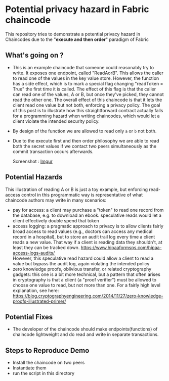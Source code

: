 # Potential privacy hazard in Fabric chaincode
This repository tries to demonstrate a potential privacy hazard in Chaincodes due to the "**execute and then order**" paradigm of Fabric

## What's going on ?
* This is an example chaincode that someone could reasonably try to write. It exposes one endpoint, called "ReadAorB". 
This allows the caller to read one of the values in the key value store. However, the function has a side effect, which is to mark a special flag changing "readToken = True" 
the first time it is called. The effect of this flag is that the caller can read one of the values, A or B, but once they've picked, they cannot read the other one. 
The overall effect of this chaincode is that it lets the client read one value but not both, enforcing a privacy policy.
The goal of this post is to illustrate how this straightforward contract actually falls for a programming hazard when writing chaincodes, which would let a client violate 
the intended security policy.
* By design of the function we are allowed to read only `a` or `b` not both.
* Due to the execute first and then order philosophy we are able to read both the secret values if we contact two peers simultaneously
    as the commit transaction occurs afterwards.

    Screenshot : [Imgur](https://i.imgur.com/YktAb3y.png)

## Potential Hazards
This illustration of reading A or B is just a toy example, but enforcing read-access control in this programmatic way is representative of what chaincode authors may write in 
many scenarios:
* pay for access: a client may purchase a "token" to read one record from the database, e.g. to download an ebook. speculative reads would let a client effectively double 
  spend that token
* access logging: a pragmatic approach to privacy is to allow clients fairly broad access to read values (e.g., doctors can access any medical record in a hospital),
  but to store an audit trail log every time a client reads a new value. That way if a client is reading data they shouldn't, at least they can be tracked 
  down. https://www.hipaaformsps.com/hipaa-access-logs-audits/  
  However, this speculative read hazard could allow a client to read a value but bypass the audit log, again violating the intended policy
* zero knowledge proofs, oblivious transfer, or related cryptography gadgets: 
 this one is a bit more technical, but a pattern that often arises in cryptography is that a client (a "proof verifier") must be allowed to choose one value to read, 
 but not more than one. For a fairly high level explanation, see here: https://blog.cryptographyengineering.com/2014/11/27/zero-knowledge-proofs-illustrated-primer/

## Potential Fixes
* The developer of the chaincode should make endpoints(functions) of chaincode lightweight and do read and write in separate
    transactions.

## Steps to Reproduce Demo
* Install the chaincode on two peers
* Instantiate them 
* run the script in this directory


